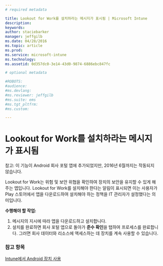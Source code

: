 ```yaml
---
# required metadata

title: Lookout for Work를 설치하라는 메시지가 표시됨 | Microsoft Intune
description:
keywords:
author: staciebarker
manager: jeffgilb
ms.date: 04/28/2016
ms.topic: article
ms.prod:
ms.service: microsoft-intune
ms.technology:
ms.assetid: 0d357dc0-3e14-43d0-9874-6886ebc847fc

# optional metadata

#ROBOTS:
#audience:
#ms.devlang:
#ms.reviewer: jeffgilb
#ms.suite: ems
#ms.tgt_pltfrm:
#ms.custom:

---
```


# Lookout for Work를 설치하라는 메시지가 표시됨
참고: 이 기능이 Android 회사 포털 앱에 추가되었지만, 2016년 6월까지는 작동되지 않습니다. 

Lookout for Work는 위험 및 보안 위협을 확인하여 장치의 보안을 유지할 수 있게 해 주는 앱입니다. Lookout for Work를 설치해야 한다는 알림이 표시되면 이는 사용자가 Play 스토어에서 앱을 다운로드하여 설치해야 하는 정책을 IT 관리자가 설정했다는 의미입니다.

**수행해야 할 작업:**

1.  메시지의 지시에 따라 앱을 다운로드하고 설치합니다. 
2.  설치를 완료하면 회사 포털 앱으로 돌아가 **준수 확인**을 탭하여 프로세스를 완료합니다. 그러면 회사 데이터와 리소스에 액세스하는 데 장치를 계속 사용할 수 있습니다.


### 참고 항목
[Intune에서 Android 장치 사용](using-your-android-device-with-intune.md)


<!--HONumber=May16_HO3-->



